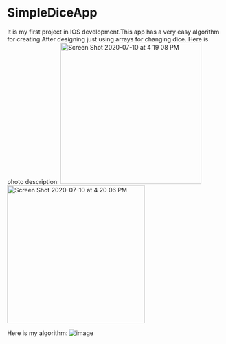 # SimpleDiceApp
It is my first project in IOS development.This app has a very easy algorithm for creating.After designing just using arrays for changing dice.
Here is photo description:
<img width="328" alt="Screen Shot 2020-07-10 at 4 19 08 PM" src="https://user-images.githubusercontent.com/44650808/87164696-5e07b580-c2c9-11ea-96b7-9d50834f0829.png">
<img width="320" alt="Screen Shot 2020-07-10 at 4 20 06 PM" src="https://user-images.githubusercontent.com/44650808/87164681-59db9800-c2c9-11ea-85d3-874f4af61ac5.png">

Here is my algorithm:
![image](https://user-images.githubusercontent.com/44650808/87164923-af17a980-c2c9-11ea-9310-cd043a3f2cda.png)
